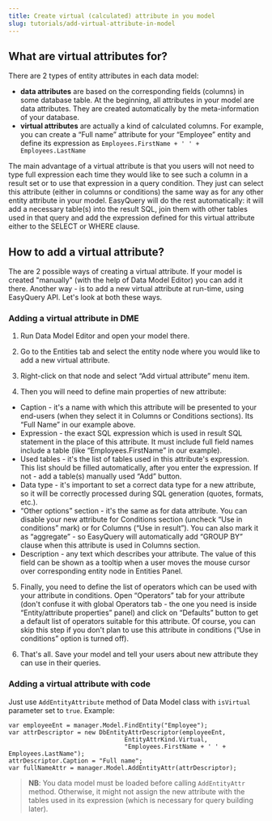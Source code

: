 ```yaml
---
title: Create virtual (calculated) attribute in you model
slug: tutorials/add-virtual-attribute-in-model
---
```


## What are virtual attributes for?

There are 2 types of entity attributes in each data model:

* __data attributes__ are based on the corresponding fields (columns) in some database table. At the beginning, all attributes in your model are data attributes. They are created automatically by the meta-information of your database.
* __virtual attributes__ are actually a kind of calculated columns. For example, you can create a “Full name” attribute for your “Employee” entity and define its expression as `Employees.FirstName + ' ' + Employees.LastName`

The main advantage of a virtual attribute is that you users will not need to type full expression each time they would like to see such a column in a result set or to use that expression in a query condition. They just can select this attribute (either in columns or conditions) the same way as for any other entity attribute in your model. EasyQuery will do the rest automatically: it will add a necessary table(s) into the result SQL, join them with other tables used in that query and add the expression defined for this virtual attribute either to the SELECT or WHERE clause.

## How to add a virtual attribute?

The are 2 possible ways of creating a virtual attribute. If your model is created "manually" (with the help of Data Model Editor) you can add it there. Another way - is to add a new virtual attribute at run-time, using EasyQuery API. Let's look at both these ways.

### Adding a virtual attribute in DME

1) Run Data Model Editor and open your model there.

2) Go to the Entities tab and select the entity node where you would like to add a new virtual attribute.

3) Right-click on that node and select “Add virtual attribute” menu item.

4) Then you will need to define main properties of new attribute:

* Caption - it's a name with which this attribute will be presented to your end-users (when they select it in Columns or Conditions sections). Its “Full Name” in our example above.
* Expression - the exact SQL expression which is used in result SQL statement in the place of this attribute. It must include full field names include a table (like “Employees.FirstName” in our example).
* Used tables - it's the list of tables used in this attribute's expression. This list should be filled automatically, after you enter the expression. If not - add a table(s) manually used “Add” button.
* Data type - it's important to set a correct data type for a new attribute, so it will be correctly processed during SQL generation (quotes, formats, etc.).
* “Other options” section - it's the same as for data attribute. You can disable your new attribute for Conditions section (uncheck “Use in conditions” mark) or for Columns (“Use in result”). You can also mark it as “aggregate” - so EasyQuery will automatically add “GROUP BY” clause when this attribute is used in Columns section.
* Description - any text which describes your attribute. The value of this field can be shown as a tooltip when a user moves the mouse cursor over corresponding entity node in Entities Panel.

5) Finally, you need to define the list of operators which can be used with your attribute in conditions. Open “Operators” tab for your attribute (don't confuse it with global Operators tab - the one you need is inside “Entity/attribute properties” panel) and click on “Defaults” button to get a default list of operators suitable for this attribute. Of course, you can skip this step if you don't plan to use this attribute in conditions (“Use in conditions” option is turned off).

6) That's all. Save your model and tell your users about new attribute they can use in their queries.


### Adding a virtual attribute with code

Just use `AddEntityAttribute` method of Data Model class with `isVirtual` parameter set to `true`. Example:

```
var employeeEnt = manager.Model.FindEntity("Employee");
var attrDescriptor = new DbEntityAttrDescriptor(employeeEnt,
								EntityAttrKind.Virtual,
								"Employees.FirstName + ' ' + Employees.LastName");
attrDescriptor.Caption = "Full name";
var fullNameAttr = manager.Model.AddEntityAttr(attrDescriptor);
```

> __NB__: You data model must be loaded before calling `AddEntityAttr` method. Otherwise, it might not assign the new attribute with the tables used in its expression (which is necessary for query building later).
>